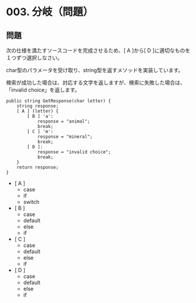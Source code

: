 # 003. 分岐（問題）

## 問題

次の仕様を満たすソースコードを完成させるため、[ A ]から[ D ]に適切なものを１つずつ選択しなさい。

char型のパラメータを受け取り、string型を返すメソッドを実装しています。

検索が成功した場合は、対応する文字を返しますが、検索に失敗した場合は、「invalid choice」を返します。

```CSharp
public string GetResponse(char letter) {
    string response;
    [ A ] (letter) {
        [ B ] 'a':
            response = "animal";
            break;
        [ C ] 'm':
            response = "mineral";
            break;
        [ D ]:
            response = "invalid choice";
            break;
    }
    return response;
}
```

* [ A ]
  * case
  * if
  * switch
* [ B ]
  * case
  * default
  * else
  * if
* [ C ]
  * case
  * default
  * else
  * if
* [ D ]
  * case
  * default
  * else
  * if